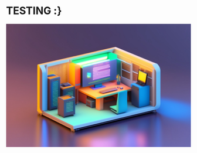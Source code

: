 <h1>TESTING :} </h1>
<img src="images/a 3d objects with computer screen with programming (1).jpg"></img>

